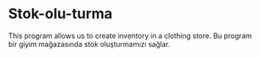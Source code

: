 # Stok-olu-turma
This program allows us to create inventory in a clothing store.
Bu program bir  giyim mağazasında stok oluşturmamızı sağlar.
